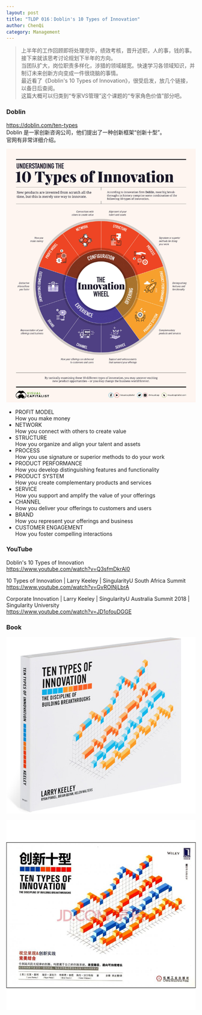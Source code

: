 ```yaml
---
layout: post
title: "TLDP 016：Doblin's 10 Types of Innovation"
author: ChenQi
category: Management
---
```


> 上半年的工作回顾即将处理完毕，绩效考核，晋升述职，人的事，钱的事。接下来就该思考讨论规划下半年的方向。  
当团队扩大，岗位职责多样化，涉猎的领域越宽。快速学习各领域知识，并制订未来创新方向变成一件很烧脑的事情。  
最近看了《Doblin's 10 Types of Innovation》，很受启发，放几个链接，以备日后查阅。  
这篇大概可以归类到“专家VS管理”这个课题的“专家角色价值”部分吧。  

### Doblin

https://doblin.com/ten-types  
Doblin 是一家创新咨询公司，他们提出了一种创新框架“创新十型”。  
官网有非常详细介绍。  

![ten-types](../static/ten-types.jpg)

+ PROFIT MODEL  
How you make money
+ NETWORK  
How you connect with others to create value
+ STRUCTURE  
How you organize and align your talent and assets
+ PROCESS  
How you use signature or superior methods to do your work
+ PRODUCT PERFORMANCE  
How you develop distinguishing features and functionality
+ PRODUCT SYSTEM  
How you create complementary products and services
+ SERVICE  
How you support and amplify the value of your offerings
+ CHANNEL  
How you deliver your offerings to customers and users
+ BRAND  
How you represent your offerings and business
+ CUSTOMER ENGAGEMENT  
How you foster compelling interactions

### YouTube

Doblin's 10 Types of Innovation  
https://www.youtube.com/watch?v=Q3sfmDkrAI0

10 Types of Innovation | Larry Keeley | SingularityU South Africa Summit  
https://www.youtube.com/watch?v=GvROlNjLbrA

Corporate Innovation | Larry Keeley | SingularityU Australia Summit 2018 | Singularity University  
https://www.youtube.com/watch?v=JD1ofouDGGE

### Book

![ten-types-book](../static/ten-types-book.jpg)

![ten-types-book-cn](../static/ten-types-book-cn.jpg)
